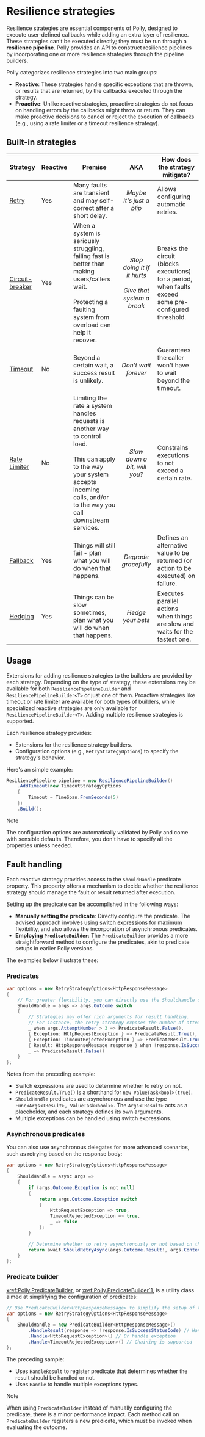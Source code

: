 # Resilience strategies

Resilience strategies are essential components of Polly, designed to execute user-defined callbacks while adding an extra layer of resilience. These strategies can't be executed directly; they must be run through a **resilience pipeline**. Polly provides an API to construct resilience pipelines by incorporating one or more resilience strategies through the pipeline builders.

Polly categorizes resilience strategies into two main groups:

- **Reactive**: These strategies handle specific exceptions that are thrown, or results that are returned, by the callbacks executed through the strategy.
- **Proactive**: Unlike reactive strategies, proactive strategies do not focus on handling errors by the callbacks might throw or return. They can make proactive decisions to cancel or reject the execution of callbacks (e.g., using a rate limiter or a timeout resilience strategy).

## Built-in strategies

| Strategy | Reactive | Premise | AKA | How does the strategy mitigate?|
| ------------- | --- | ------------- |:-------------: |------------- |
|[Retry](retry.md) |Yes|Many faults are transient and may self-correct after a short delay.| *Maybe it's just a blip* |  Allows configuring automatic retries. |
|[Circuit-breaker](circuit-breaker.md) |Yes|When a system is seriously struggling, failing fast is better than making users/callers wait.  <br/><br/>Protecting a faulting system from overload can help it recover. | *Stop doing it if it hurts* <br/><br/>*Give that system a break* | Breaks the circuit (blocks executions) for a period, when faults exceed some pre-configured threshold. |
|[Timeout](timeout.md)|No|Beyond a certain wait, a success result is unlikely.| *Don't wait forever*  |Guarantees the caller won't have to wait beyond the timeout. |
|[Rate Limiter](rate-limiter.md)|No|Limiting the rate a system handles requests is another way to control load. <br/><br/> This can apply to the way your system accepts incoming calls, and/or to the way you call downstream services. | *Slow down a bit, will you?*  |Constrains executions to not exceed a certain rate. |
|[Fallback](fallback.md)|Yes|Things will still fail - plan what you will do when that happens.| *Degrade gracefully*  |Defines an alternative value to be returned (or action to be executed) on failure. |
|[Hedging](hedging.md)|Yes|Things can be slow sometimes, plan what you will do when that happens.| *Hedge your bets*  | Executes parallel actions when things are slow and waits for the fastest one.  |

## Usage

Extensions for adding resilience strategies to the builders are provided by each strategy. Depending on the type of strategy, these extensions may be available for both `ResiliencePipelineBuilder` and `ResiliencePipelineBuilder<T>` or just one of them. Proactive strategies like timeout or rate limiter are available for both types of builders, while specialized reactive strategies are only available for `ResiliencePipelineBuilder<T>`. Adding multiple resilience strategies is supported.

Each resilience strategy provides:

- Extensions for the resilience strategy builders.
- Configuration options (e.g., `RetryStrategyOptions`) to specify the strategy's behavior.

Here's an simple example:

<!-- snippet: resilience-strategy-sample -->
```cs
ResiliencePipeline pipeline = new ResiliencePipelineBuilder()
    .AddTimeout(new TimeoutStrategyOptions
    {
        Timeout = TimeSpan.FromSeconds(5)
    })
    .Build();
```
<!-- endSnippet -->

> [!NOTE]
> The configuration options are automatically validated by Polly and come with sensible defaults. Therefore, you don't have to specify all the properties unless needed.

## Fault handling

Each reactive strategy provides access to the `ShouldHandle` predicate property. This property offers a mechanism to decide whether the resilience strategy should manage the fault or result returned after execution.

Setting up the predicate can be accomplished in the following ways:

- **Manually setting the predicate**: Directly configure the predicate. The advised approach involves using [switch expressions](https://learn.microsoft.com/dotnet/csharp/language-reference/operators/switch-expression) for maximum flexibility, and also allows the incorporation of asynchronous predicates.
- **Employing `PredicateBuilder`**: The `PredicateBuilder` provides a more straightforward method to configure the predicates, akin to predicate setups in earlier Polly versions.

The examples below illustrate these:

### Predicates

<!-- snippet: should-handle-manual -->
```cs
var options = new RetryStrategyOptions<HttpResponseMessage>
{
    // For greater flexibility, you can directly use the ShouldHandle delegate with switch expressions.
    ShouldHandle = args => args.Outcome switch
    {
        // Strategies may offer rich arguments for result handling.
        // For instance, the retry strategy exposes the number of attempts made.
        _ when args.AttemptNumber > 3 => PredicateResult.False(),
        { Exception: HttpRequestException } => PredicateResult.True(),
        { Exception: TimeoutRejectedException } => PredicateResult.True(), // You can handle multiple exceptions
        { Result: HttpResponseMessage response } when !response.IsSuccessStatusCode => PredicateResult.True(),
        _ => PredicateResult.False()
    }
};
```
<!-- endSnippet -->

Notes from the preceding example:

- Switch expressions are used to determine whether to retry on not.
- `PredicateResult.True()` is a shorthand for `new ValueTask<bool>(true)`.
- `ShouldHandle` predicates are asynchronous and use the type `Func<Args<TResult>, ValueTask<bool>>`. The `Args<TResult>` acts as a placeholder, and each strategy defines its own arguments.
- Multiple exceptions can be handled using switch expressions.

### Asynchronous predicates

You can also use asynchronous delegates for more advanced scenarios, such as retrying based on the response body:

<!-- snippet: should-handle-manual-async -->
```cs
var options = new RetryStrategyOptions<HttpResponseMessage>
{
    ShouldHandle = async args =>
    {
        if (args.Outcome.Exception is not null)
        {
            return args.Outcome.Exception switch
            {
                HttpRequestException => true,
                TimeoutRejectedException => true,
                _ => false
            };
        }

        // Determine whether to retry asynchronously or not based on the result.
        return await ShouldRetryAsync(args.Outcome.Result!, args.Context.CancellationToken);
    }
};
```
<!-- endSnippet -->

### Predicate builder

<xref:Polly.PredicateBuilder>, or <xref:Polly.PredicateBuilder`1>, is a utility class aimed at simplifying the configuration of predicates:

<!-- snippet: should-handle-predicate-builder -->
```cs
// Use PredicateBuilder<HttpResponseMessage> to simplify the setup of the ShouldHandle predicate.
var options = new RetryStrategyOptions<HttpResponseMessage>
{
    ShouldHandle = new PredicateBuilder<HttpResponseMessage>()
        .HandleResult(response => !response.IsSuccessStatusCode) // Handle results
        .Handle<HttpRequestException>() // Or handle exception
        .Handle<TimeoutRejectedException>() // Chaining is supported
};
```
<!-- endSnippet -->

The preceding sample:

- Uses `HandleResult` to register predicate that determines whether the result should be handled or not.
- Uses `Handle` to handle multiple exceptions types.

> [!NOTE]
> When using `PredicateBuilder` instead of manually configuring the predicate, there is a minor performance impact. Each method call on `PredicateBuilder` registers a new predicate, which must be invoked when evaluating the outcome.
